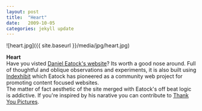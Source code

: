 ```yaml
---
layout: post
title:  "Heart"
date:   2009-10-05
categories: jekyll update
---
```

![heart.jpg]({{ site.baseurl }}/media/jpg/heart.jpg)

__Heart__  
Have you visted [Daniel Eatock's website](http://www.danieleatock.com/)?  Its worth a good nose around.  Full of thoughtful and oblique  observations and experiments, it is also built using [Indexhibit](http://www.indexhibit.org/history/) which Eatock has pioneered as a community web project for promoting content focused websites.  
The matter of fact aesthetic of the site merged with Eatock's off beat logic is addictive.  If you're inspired by his narative you can contribute to [Thank You Pictures](http://www.danieleatock.com/project/thank-you-photographs/).
